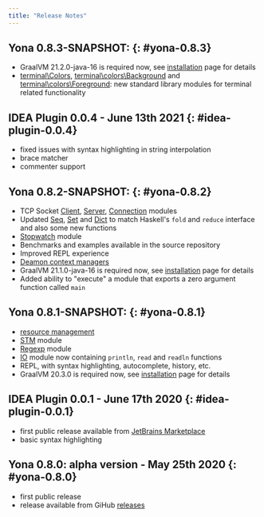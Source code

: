 ```yaml
---
title: "Release Notes"
---
```


## Yona 0.8.3-SNAPSHOT: {: #yona-0.8.3}
* GraalVM 21.2.0-java-16 is required now, see [installation](/getting_started/installation/) page for details
* [terminal\\Colors](/stdlib/terminal/colors/), [terminal\\colors\\Background](/stdlib/terminal/colors/background/) and [terminal\\colors\\Foreground](/stdlib/terminal/colors/foreground/): new standard library modules for terminal related functionality

## IDEA Plugin 0.0.4 - June 13th 2021 {: #idea-plugin-0.0.4}
- fixed issues with syntax highlighting in string interpolation
- brace matcher
- commenter support

## Yona 0.8.2-SNAPSHOT: {: #yona-0.8.2}
* TCP Socket [Client](/stdlib/socket/tcp/client/), [Server](/stdlib/socket/tcp/server/), [Connection](/stdlib/socket/tcp/connection/) modules
* Updated [Seq](/stdlib/seq/), [Set](/stdlib/set/) and [Dict](/stdlib/dict/) to match Haskell's `fold` and `reduce` interface and also some new functions
* [Stopwatch](/stdlib/stopwatch/) module
* Benchmarks and examples available in the source repository
* Improved REPL experience
* [Deamon context managers](/features/resource-management#daemon-context-management)
* GraalVM 21.1.0-java-16 is required now, see [installation](/getting_started/installation/) page for details
* Added ability to "execute" a module that exports a zero argument function called `main`

## Yona 0.8.1-SNAPSHOT: {: #yona-0.8.1}
* [resource management](/features/resource-management/)
* [STM](/stdlib/stm/) module
* [Regexp](/stdlib/regexp/) module
* [IO](/stdlib/io/) module now containing `println`, `read` and `readln` functions
* REPL, with syntax highlighting, autocomplete, history, etc.
* GraalVM 20.3.0 is required now, see [installation](/getting_started/installation/) page for details

## IDEA Plugin 0.0.1 - June 17th 2020  {: #idea-plugin-0.0.1}
* first public release available from [JetBrains Marketplace](https://plugins.jetbrains.com/plugin/14536-yona-language)
* basic syntax highlighting

## Yona 0.8.0: alpha version - May 25th 2020  {: #yona-0.8.0}
* first public release
* release available from GiHub [releases](https://github.com/yona-lang/yona/releases/tag/0.8.0)
